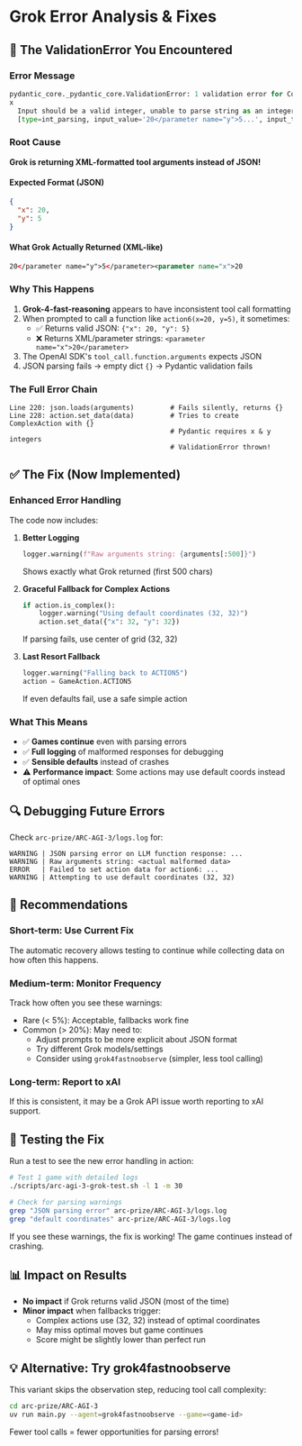 # Grok Error Analysis & Fixes

## 🐛 The ValidationError You Encountered

### Error Message
```python
pydantic_core._pydantic_core.ValidationError: 1 validation error for ComplexAction
x
  Input should be a valid integer, unable to parse string as an integer 
  [type=int_parsing, input_value='20</parameter name="y">5...', input_type=str]
```

### Root Cause

**Grok is returning XML-formatted tool arguments instead of JSON!**

#### Expected Format (JSON)
```json
{
  "x": 20,
  "y": 5
}
```

#### What Grok Actually Returned (XML-like)
```xml
20</parameter name="y">5</parameter><parameter name="x">20
```

### Why This Happens

1. **Grok-4-fast-reasoning** appears to have inconsistent tool call formatting
2. When prompted to call a function like `action6(x=20, y=5)`, it sometimes:
   - ✅ Returns valid JSON: `{"x": 20, "y": 5}`
   - ❌ Returns XML/parameter strings: `<parameter name="x">20</parameter>`
3. The OpenAI SDK's `tool_call.function.arguments` expects JSON
4. JSON parsing fails → empty dict `{}` → Pydantic validation fails

### The Full Error Chain

```
Line 220: json.loads(arguments)         # Fails silently, returns {}
Line 228: action.set_data(data)         # Tries to create ComplexAction with {}
                                        # Pydantic requires x & y integers
                                        # ValidationError thrown!
```

## ✅ The Fix (Now Implemented)

### Enhanced Error Handling

The code now includes:

1. **Better Logging**
   ```python
   logger.warning(f"Raw arguments string: {arguments[:500]}")
   ```
   Shows exactly what Grok returned (first 500 chars)

2. **Graceful Fallback for Complex Actions**
   ```python
   if action.is_complex():
       logger.warning("Using default coordinates (32, 32)")
       action.set_data({"x": 32, "y": 32})
   ```
   If parsing fails, use center of grid (32, 32)

3. **Last Resort Fallback**
   ```python
   logger.warning("Falling back to ACTION5")
   action = GameAction.ACTION5
   ```
   If even defaults fail, use a safe simple action

### What This Means

- ✅ **Games continue** even with parsing errors
- ✅ **Full logging** of malformed responses for debugging
- ✅ **Sensible defaults** instead of crashes
- ⚠️ **Performance impact**: Some actions may use default coords instead of optimal ones

## 🔍 Debugging Future Errors

Check `arc-prize/ARC-AGI-3/logs.log` for:

```
WARNING | JSON parsing error on LLM function response: ...
WARNING | Raw arguments string: <actual malformed data>
ERROR   | Failed to set action data for action6: ...
WARNING | Attempting to use default coordinates (32, 32)
```

## 🎯 Recommendations

### Short-term: Use Current Fix
The automatic recovery allows testing to continue while collecting data on how often this happens.

### Medium-term: Monitor Frequency
Track how often you see these warnings:
- Rare (< 5%): Acceptable, fallbacks work fine
- Common (> 20%): May need to:
  - Adjust prompts to be more explicit about JSON format
  - Try different Grok models/settings
  - Consider using `grok4fastnoobserve` (simpler, less tool calling)

### Long-term: Report to xAI
If this is consistent, it may be a Grok API issue worth reporting to xAI support.

## 🚀 Testing the Fix

Run a test to see the new error handling in action:

```bash
# Test 1 game with detailed logs
./scripts/arc-agi-3-grok-test.sh -l 1 -m 30

# Check for parsing warnings
grep "JSON parsing error" arc-prize/ARC-AGI-3/logs.log
grep "default coordinates" arc-prize/ARC-AGI-3/logs.log
```

If you see these warnings, the fix is working! The game continues instead of crashing.

## 📊 Impact on Results

- **No impact** if Grok returns valid JSON (most of the time)
- **Minor impact** when fallbacks trigger:
  - Complex actions use (32, 32) instead of optimal coordinates
  - May miss optimal moves but game continues
  - Score might be slightly lower than perfect run

## 💡 Alternative: Try grok4fastnoobserve

This variant skips the observation step, reducing tool call complexity:

```bash
cd arc-prize/ARC-AGI-3
uv run main.py --agent=grok4fastnoobserve --game=<game-id>
```

Fewer tool calls = fewer opportunities for parsing errors!
